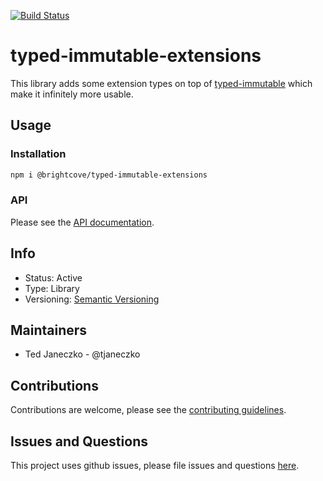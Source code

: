 [![Build Status](https://travis-ci.org/brightcove/typed-immutable-extensions.svg?branch=master)](https://travis-ci.org/brightcove/typed-immutable-extensions)

# typed-immutable-extensions

This library adds some extension types on top of [typed-immutable](https://github.com/typed-immutable/typed-immutable) which make it infinitely more usable.

## Usage

### Installation

```bash
npm i @brightcove/typed-immutable-extensions
```

### API

Please see the [API documentation](https://github.com/brightcove/typed-immutable-extensions/blob/master/docs/API.md).

## Info

- Status: Active
- Type: Library
- Versioning: [Semantic Versioning](http://semver.org/spec/v2.0.0.html)

## Maintainers

- Ted Janeczko - @tjaneczko

## Contributions

Contributions are welcome, please see the [contributing guidelines](https://github.com/brightcove/typed-immutable-extensions/blob/master/CONTRIBUTING.md).

## Issues and Questions

This project uses github issues, please file issues and questions [here](https://github.com/brightcove/typed-immutable-extensions/issues).
